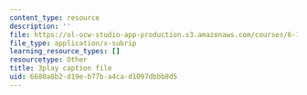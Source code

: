 ```yaml
---
content_type: resource
description: ''
file: https://ol-ocw-studio-app-production.s3.amazonaws.com/courses/6-189-multicore-programming-primer-january-iap-2007/6680a8b2d19eb77ba4cad1097dbbb8d5_vhmiSugPlW0.srt
file_type: application/x-subrip
learning_resource_types: []
resourcetype: Other
title: 3play caption file
uid: 6680a8b2-d19e-b77b-a4ca-d1097dbbb8d5
---
```

